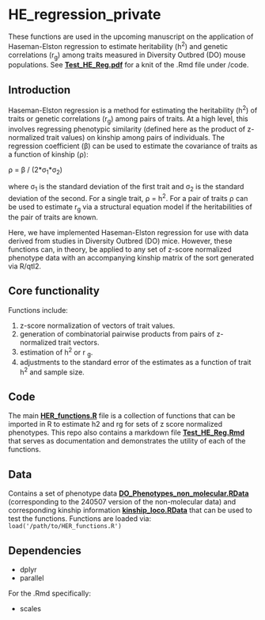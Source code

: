 # HE_regression_private
These functions are used in the upcoming manuscript on the application of Haseman-Elston regression to estimate heritability (h<sup>2</sup>) and genetic correlations (r<sub>g</sub>) among traits measured in Diversity Outbred (DO) mouse populations. See [**Test_HE_Reg.pdf**](https://github.com/calico/HE_regression_private/blob/main/Test_HE_Reg.pdf) for a knit of the .Rmd file under /code.

## Introduction
Haseman-Elston regression is a method for estimating the heritability (h<sup>2</sup>) of traits or genetic correlations (r<sub>g</sub>) among pairs of traits. At a high level, this involves regressing phenotypic similarity (defined here as the product of z-normalized trait values) on kinship among pairs of individuals. The regression coefficient (β) can be used to estimate the covariance of traits as a function of kinship (⍴):

⍴ = β / (2*σ<sub>1</sub>*σ<sub>2</sub>)

where σ<sub>1</sub> is the standard deviation of the first trait and σ<sub>2</sub> is the standard deviation of the second. For a single trait, ⍴ = h<sup>2</sup>. For a pair of traits ⍴ can be used to estimate r<sub>g</sub> via a structural equation model if the heritabilities of the pair of traits are known. 

Here, we have implemented Haseman-Elston regression for use with data derived from studies in Diversity Outbred (DO) mice. However, these functions can, in theory, be applied to any set of z-score normalized phenotype data with an accompanying kinship matrix of the sort generated via R/qtl2.

## Core functionality
Functions include:
1) z-score normalization of vectors of trait values.
2) generation of combinatorial pairwise products from pairs of z-normalized trait vectors.
3) estimation of h<sup>2</sup> or r <sub>g</sub>.
4) adjustments to the standard error of the estimates as a function of trait h<sup>2</sup> and sample size.

## Code
The main [**HER_functions.R**](https://github.com/calico/HE_regression_private/blob/main/code/HER_functions.R) file is a collection of functions that can be imported in R to estimate h2 and rg for sets of z score normalized phenotypes. This repo also contains a markdown file [**Test_HE_Reg.Rmd**](https://github.com/calico/HE_regression_private/blob/main/code/Test_HE_Reg.Rmd) that serves as documentation and demonstrates the utility of each of the functions. 

## Data
Contains a set of phenotype data [**DO_Phenotypes_non_molecular.RData**](https://github.com/calico/HE_regression_private/blob/main/data/DO_Phenotypes_non_molecular.RData) (corresponding to the 240507 version of the non-molecular data) and corresponding kinship information [**kinship_loco.RData**](https://github.com/calico/HE_regression_private/blob/main/data/kinship_loco.RData) that can be used to test the functions. Functions are loaded via:
`load('/path/to/HER_functions.R')`

## Dependencies
- dplyr
- parallel

For the .Rmd specifically:
- scales
